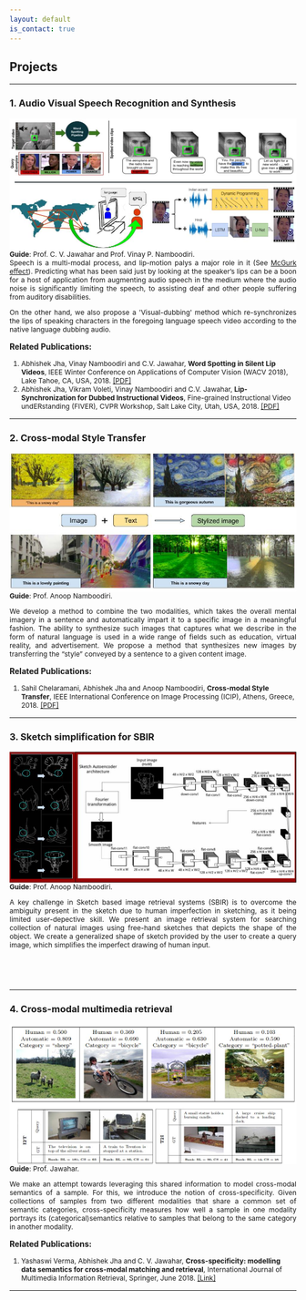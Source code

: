 ```yaml
---
layout: default
is_contact: true
---
```


## Projects





***

<h3> 1. Audio Visual Speech Recognition and Synthesis </h3>

<img class="img_custom" src="images/vsr_synth.jpg" align="right" padding ="10px"/>

<div style="font-size:12px;text-align:justify;">

<strong>Guide</strong>: Prof. C. V. Jawahar and Prof. Vinay P. Namboodiri.
<br>
Speech is a multi-modal process, and lip-motion palys a major role in it (See <a href="https://www.youtube.com/watch?v=G-lN8vWm3m0">McGurk effect</a>). Predicting what has been said just by looking at the speaker’s lips can be a boon for a host of application from augmenting audio speech in the medium where the audio noise is significantly limiting the speech, to assisting deaf and other people suffering from auditory disabilities.

On the other hand, we also propose a 'Visual-dubbing' method which re-synchronizes the lips of speaking characters in the foregoing language speech video according to the native language dubbing audio.

</div>

**Related Publications:**

<div style="font-size:12px;">
<ol class="c">
<li>Abhishek Jha, Vinay Namboodiri and C.V. Jawahar, <strong>Word Spotting in Silent Lip Videos</strong>, IEEE Winter Conference on Applications of Computer Vision (WACV 2018), Lake Tahoe, CA, USA, 2018. <a href="https://cvit.iiit.ac.in/images/ConferencePapers/2018/Word-Spotting-in-Silent-Lip-Videos.pdf">[PDF]</a></li>

<li>Abhishek Jha, Vikram Voleti, Vinay Namboodiri and C.V. Jawahar, <strong>Lip-Synchronization for Dubbed Instructional Videos</strong>, Fine-grained Instructional Video undERstanding (FIVER), CVPR Workshop, Salt Lake City, Utah, USA, 2018. <a href="http://fiver.eecs.umich.edu/abstracts/CVPRW_2018_FIVER_A_Jha.pdf">[PDF]</a></li>
</ol>
</div>



***

<h3> 2. Cross-modal Style Transfer </h3>

<img class="img_custom" src="images/text2style.jpg" align="right" padding ="10px"/>

<div style="font-size:12px;text-align:justify;">

<strong>Guide</strong>: Prof. Anoop Namboodiri.
<br>

We develop a method to combine the two modalities, which takes the overall mental imagery in a sentence and automatically impart it to a specific image in a meaningful fashion. The ability to synthesize such images that captures what we describe in the form of natural language is used in a wide range of fields such as education, virtual reality, and advertisement. We propose a method that synthesizes new images by transferring the “style” conveyed by a sentence to a given content image.

</div>

**Related Publications:**

<div style="font-size:12px;">
<ol class="c">
<li>Sahil Chelaramani, Abhishek Jha and Anoop Namboodiri, <strong>Cross-modal Style Transfer</strong>, IEEE International Conference on Image Processing (ICIP), Athens, Greece, 2018. <a href="https://drive.google.com/file/d/1lT8HNGrsUio9MW87XNattaUz5hsBkXYO/view?usp=sharing">[PDF]</a></li>

</ol>
</div>


***

<h3> 3. Sketch simplification for SBIR </h3>

<img class="img_custom" src="images/unsupervised_sbir.jpg" align="right" padding ="10px"/>

<div style="font-size:12px;text-align:justify;">

<strong>Guide</strong>: Prof. Anoop Namboodiri.
<br>

A key challenge in Sketch based image retrieval systems (SBIR) is to overcome the ambiguity present in the sketch due to human imperfection in sketching, as it being limited user-depective skill. We present an image retrieval system for searching collection of natural images using free-hand sketches that depicts the shape of the object. We create a generalized shape of sketch provided by the user to create a query image, which simplifies the imperfect drawing of human input.

<br>
<br>
<br>

</div>

***


<h3> 4. Cross-modal multimedia retrieval</h3>

<img class="img_custom" src="images/cross_specificity.jpg" align="right" padding ="10px"/>

<div style="font-size:12px;text-align:justify;">

<strong>Guide</strong>: Prof. Jawahar.
<br>


We make an attempt towards leveraging this shared information to model cross-modal semantics of a sample. For this, we introduce the notion of cross-specificity. Given collections of samples from two different modalities that share a common set of semantic categories, cross-specificity measures how well a sample in one modality portrays its (categorical)semantics relative to samples that belong to the same category in another modality.


</div>

**Related Publications:**

<div style="font-size:12px;">
<ol class="c">
<li> Yashaswi Verma, Abhishek Jha and C. V. Jawahar, <strong>Cross-specificity: modelling data semantics for cross-modal matching and retrieval</strong>, International Journal of Multimedia Information Retrieval, Springer, June 2018. <a href="https://link.springer.com/article/10.1007/s13735-017-0138-7">[Link]</a></li>

</ol>
</div>

***